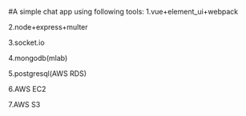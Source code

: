 #A simple chat app using following tools:
1.vue+element_ui+webpack

2.node+express+multer

3.socket.io

4.mongodb(mlab)

5.postgresql(AWS RDS)

6.AWS EC2

7.AWS S3
